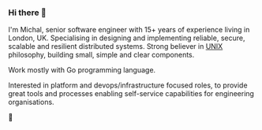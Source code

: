 ### Hi there 👋

I'm Michal, senior software engineer with 15+ years of experience living in London, UK. Specialising in designing and implementing reliable, secure, scalable and resilient distributed systems. Strong believer in [UNIX](https://en.wikipedia.org/wiki/Unix_philosophy) philosophy, building small, simple and clear components. 

Work mostly with Go programming language.

Interested in platform and devops/infrastructure focused roles, to provide great tools and processes enabling self-service capabilities for engineering organisations.

🤘
